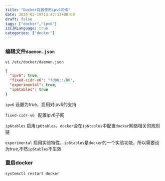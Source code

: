 ```yaml
---
title: "Docker容器使用ipv6网络"
date: 2024-02-19T13:42:13+08:00
draft: false
tags: ["docker","ipv6"]
isCJKLanguage: true
categories: ["docker"]
---
```


### 编辑文件`daemon.json`

```shell
vi /etc/docker/daemon.json
```

```json
{
  "ipv6": true,
  "fixed-cidr-v6": "fd00::/80",
  "experimental": true,
  "ip6tables": true
}
```

`ipv6` 设置为true，启用对ipv6的支持

`fixed-cidr-v6 ` 配置ipv6子网

`ip6tables` 启用`ip6tables`，`docker`会在`ip6tables`中配置`docker`网络相关的规则链

`experimental` 启用实验特性，`ip6tables`是`docker`的一个实验功能，所以需要设为true,不然`ip6tables`不生效

### 重启docker

```shell
systemctl restart docker
```

